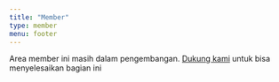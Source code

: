 ```yaml
---
title: "Member"
type: member
menu: footer
---
```


Area member ini masih dalam pengembangan. [Dukung kami](https://trakteer.id/inacode) untuk bisa menyelesaikan bagian ini